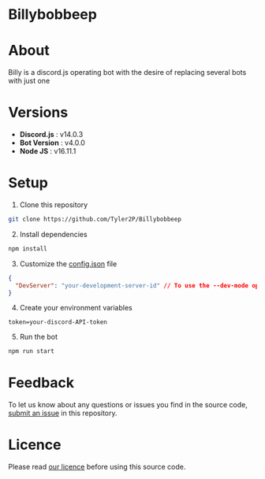 # Billybobbeep

# About
Billy is a discord.js operating bot with the desire of replacing several bots with just one

# Versions
- **Discord.js** : v14.0.3
- **Bot Version** : v4.0.0
- **Node JS** : v16.11.1

# Setup
1. Clone this repository
```bash
git clone https://github.com/Tyler2P/Billybobbeep
```
2. Install dependencies
```bash
npm install
```
3. Customize the [config.json](https://github.com/Tyler2P/Billybobbeep/blob/master/utils/config.json) file
```json
{
  "DevServer": "your-development-server-id" // To use the --dev-mode option on startup
}
```
4. Create your environment variables
```env
token=your-discord-API-token
```
5. Run the bot
```bash
npm run start
```

# Feedback
To let us know about any questions or issues you find in the source code, [submit an issue](https://github.com/Tyler2P/Billybobbeep/issues) in this repository.

# Licence
Please read [our licence](https://github.com/Tyler2P/Billybobbeep/blob/master/LICENCE) before using this source code.